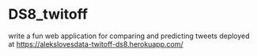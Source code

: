 # DS8_twitoff
write a fun web application for comparing and predicting tweets
deployed at https://alekslovesdata-twitoff-ds8.herokuapp.com/
